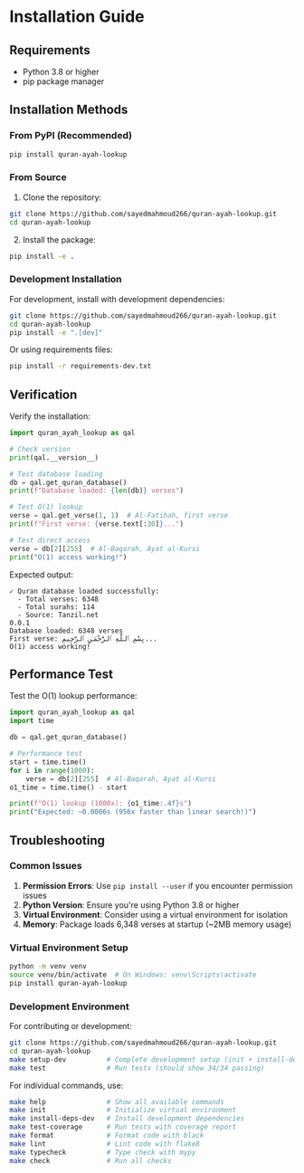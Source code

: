 # Installation Guide

## Requirements

- Python 3.8 or higher
- pip package manager

## Installation Methods

### From PyPI (Recommended)

```bash
pip install quran-ayah-lookup
```

### From Source

1. Clone the repository:
```bash
git clone https://github.com/sayedmahmoud266/quran-ayah-lookup.git
cd quran-ayah-lookup
```

2. Install the package:
```bash
pip install -e .
```

### Development Installation

For development, install with development dependencies:

```bash
git clone https://github.com/sayedmahmoud266/quran-ayah-lookup.git
cd quran-ayah-lookup
pip install -e ".[dev]"
```

Or using requirements files:
```bash
pip install -r requirements-dev.txt
```

## Verification

Verify the installation:

```python
import quran_ayah_lookup as qal

# Check version
print(qal.__version__)

# Test database loading
db = qal.get_quran_database()
print(f"Database loaded: {len(db)} verses")

# Test O(1) lookup
verse = qal.get_verse(1, 1)  # Al-Fatihah, first verse
print(f"First verse: {verse.text[:30]}...")

# Test direct access
verse = db[2][255]  # Al-Baqarah, Ayat al-Kursi
print("O(1) access working!")
```

Expected output:
```
✓ Quran database loaded successfully:
  - Total verses: 6348
  - Total surahs: 114
  - Source: Tanzil.net
0.0.1
Database loaded: 6348 verses
First verse: بِسْمِ ٱللَّهِ ٱلرَّحْمَـٰنِ ٱلرَّحِيمِ...
O(1) access working!
```

## Performance Test

Test the O(1) lookup performance:

```python
import quran_ayah_lookup as qal
import time

db = qal.get_quran_database()

# Performance test
start = time.time()
for i in range(1000):
    verse = db[2][255]  # Al-Baqarah, Ayat al-Kursi
o1_time = time.time() - start

print(f"O(1) lookup (1000x): {o1_time:.4f}s")
print("Expected: ~0.0006s (956x faster than linear search!)")
```

## Troubleshooting

### Common Issues

1. **Permission Errors**: Use `pip install --user` if you encounter permission issues
2. **Python Version**: Ensure you're using Python 3.8 or higher  
3. **Virtual Environment**: Consider using a virtual environment for isolation
4. **Memory**: Package loads 6,348 verses at startup (~2MB memory usage)

### Virtual Environment Setup

```bash
python -m venv venv
source venv/bin/activate  # On Windows: venv\Scripts\activate
pip install quran-ayah-lookup
```

### Development Environment

For contributing or development:

```bash
git clone https://github.com/sayedmahmoud266/quran-ayah-lookup.git
cd quran-ayah-lookup
make setup-dev          # Complete development setup (init + install-deps-dev)
make test               # Run tests (should show 34/34 passing)
```

For individual commands, use:
```bash
make help               # Show all available commands
make init               # Initialize virtual environment
make install-deps-dev   # Install development dependencies  
make test-coverage      # Run tests with coverage report
make format             # Format code with black
make lint               # Lint code with flake8
make typecheck          # Type check with mypy
make check              # Run all checks
```